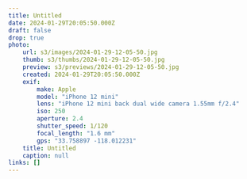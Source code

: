 ```yaml
---
title: Untitled
date: 2024-01-29T20:05:50.000Z
draft: false
drop: true
photo:
    url: s3/images/2024-01-29-12-05-50.jpg
    thumb: s3/thumbs/2024-01-29-12-05-50.jpg
    preview: s3/previews/2024-01-29-12-05-50.jpg
    created: 2024-01-29T20:05:50.000Z
    exif:
        make: Apple
        model: "iPhone 12 mini"
        lens: "iPhone 12 mini back dual wide camera 1.55mm f/2.4"
        iso: 250
        aperture: 2.4
        shutter_speed: 1/120
        focal_length: "1.6 mm"
        gps: "33.758897 -118.012231"
    title: Untitled
    caption: null
links: []
---
```

